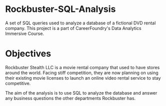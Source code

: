 # Rockbuster-SQL-Analysis

A set of SQL queries used to analyze a database of a fictional DVD rental company. This project is a part of CareerFoundry's Data Analytics Immersive Course.

# Objectives

Rockbuster Stealth LLC is a movie rental company that used to have stores around the world. Facing stiff competition, they are now planning on using their existing movie licenses to launch an online video rental service to stay competitive.

The aim of the analysis is to use SQL to analyze the database and answer any business questions the other departments Rockbuster has.
